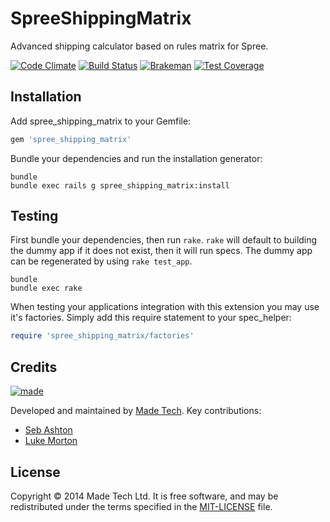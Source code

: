 # SpreeShippingMatrix

Advanced shipping calculator based on rules matrix for Spree.

[![Code Climate](https://codeclimate.com/github/madebymade/spree_shipping_matrix/badges/gpa.svg)](https://codeclimate.com/github/madebymade/spree_shipping_matrix)
[![Build Status](https://travis-ci.org/madebymade/spree_shipping_matrix.svg?branch=master)](https://travis-ci.org/madebymade/spree_shipping_matrix)
[![Brakeman](http://rails-brakeman.com/madebymade/spree_shipping_matrix.png)](http://rails-brakeman.com/madebymade/spree_shipping_matrix)
[![Test Coverage](https://codeclimate.com/github/madebymade/spree_shipping_matrix/badges/coverage.svg)](https://codeclimate.com/github/madebymade/spree_shipping_matrix)

## Installation

Add spree_shipping_matrix to your Gemfile:

```ruby
gem 'spree_shipping_matrix'
```

Bundle your dependencies and run the installation generator:

```shell
bundle
bundle exec rails g spree_shipping_matrix:install
```

## Testing

First bundle your dependencies, then run `rake`. `rake` will default to building the dummy app if it does not exist, then it will run specs. The dummy app can be regenerated by using `rake test_app`.

```shell
bundle
bundle exec rake
```

When testing your applications integration with this extension you may use it's factories.
Simply add this require statement to your spec_helper:

```ruby
require 'spree_shipping_matrix/factories'
```

## Credits

[![made](https://s3-eu-west-1.amazonaws.com/made-assets/googleapps/google-apps.png)][made]

Developed and maintained by [Made Tech][made]. Key contributions:

 * [Seb Ashton](https://github.com/SebAshton)
 * [Luke Morton](https://github.com/DrPheltRight)

## License

Copyright © 2014 Made Tech Ltd. It is free software, and may be
redistributed under the terms specified in the [MIT-LICENSE][license] file.

[made]: http://www.madetech.co.uk?ref=github&repo=spree_shipping_matrix
[license]: https://github.com/madebymade/cf-deploy/blob/master/LICENSE

